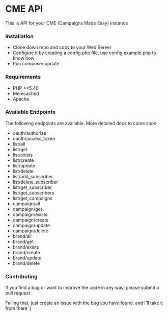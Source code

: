 CME API
=======
This is API for your CME (Campaigns Made Easy) instance

### Installation
- Clone down repo and copy to your Web Server
- Configure it by creating a config.php file, use config.example.php to know how
- Run composer update

### Requirements
- PHP >=5.40
- Memcached
- Apache

### Available Endpoints
The following endpoints are available. More detailed docs to come soon
- oauth/authorize
- oauth/access_token
- list/all
- list/get
- list/exists
- list/create
- list/update
- list/delete
- list/add_subscriber
- list/delete_subscriber
- list/get_subscriber
- list/get_subscribers
- list/get_campaigns
- campaign/all
- campaign/get
- campaign/exists
- campaign/create
- campaign/update
- campaign/delete
- brand/all
- brand/get
- brand/exists
- brand/create
- brand/update
- brand/delete

### Contributing
If you find a bug or want to improve the code in any way, please submit a pull request

Failing that, just create an issue with the bug you have found, and I'll take it from there :)

